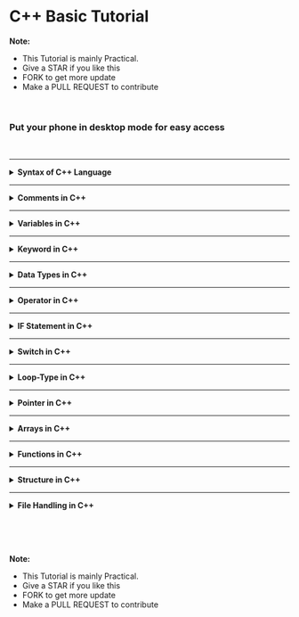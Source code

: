 # C++ Basic Tutorial

**Note:** 
 - This Tutorial is mainly Practical.
 - Give a STAR if you like this 
 - FORK to get more update
 - Make a PULL REQUEST to contribute





<br>

### Put your phone in desktop mode for easy access

<br>



<hr>

<details>
<summary><b> Syntax of C++ Language </b></summary>
<br>
<div align="left">
   <img src="../imgs/C%2B%2B/img1.jpg" height="60%" width="60%">
</div>
<br>

- **iostream**
	1. It stands for input output stream
	2. It is a collection of predefined functions/methods
	3. It is also called library of C++
	
- **include**
	1. To include the header file into the program
	
- **#**
	1. It is called preprocessor
	2. It includes the library of C++ into the program before the execution of program
	
- **conio**
	1. It stands for console input output
	2. It is used to show the output on console window
	
- **void**
	1. It is a keyword 
	2. It indicate that no one value is being returned by the function
	3. If we use another keyword like `int, float, char` etc in place of void then we will use return keyword
	
- **main**
	1. It is the function which is called the entry point of any program
	2. The execution of any program starts from the main function
	3. If in a program there is only one function then it should be main function

- **clrscr**  
	1. It stands for clear screen
	2. It is a predefined function which is used to clear the output screen
	3. It acts like a duster on output screen
	3. It is define in the `conio.h` header file

- **cout**
	1. It is a keyword which is used to print data or information on the output screen
	2. It is always use with insertion operator
	3. `cout` (pronounced "see-out")

- **getch**
	1. It is a predefine function which is used to hold the output screen
	2. It acts like a duster on the output screen
	3. It is define in the `conio.h` header file


- **Remember:**  
	- The compiler ignores white spaces. However, multiple lines makes the code more readable.
	- Every C++ statement ends with a semicolon (;)
  

</details>




<hr>

<details><summary><b>Comments in C++</b></summary>

  - **Definition**
      * Comments can be used to explain C++ code, and to make it more readable. 
      * It can also be used to prevent execution when testing alternative code.
      * Comments can be singled-lined or multi-lined.
 


  1. Single-line comments start with two forward slashes (//).
 
 		```

		 // This is a comment
		cout << "Hello World!";

		 ```
 
  2. Multi-line comments start with /* and ends with */.
 
 		```

 		/* The code below will print the words Hello World!
		to the screen, and it is amazing */
		cout << "Hello World!";

 		```

</details>




<hr>

<details><summary><b>Variables in C++</b></summary>

  - <details><summary><b>Variables</b></summary>

      - **Definition**
     	1. It is a name of storage space which is used to store data
     	2. It's value is changeable
     	3. It always contains last value stored to it
     	4. It's always declare with data type

	  - In C++, there are different types of variables (defined with different keywords), for example:

        * `int` - stores integers (whole numbers), without decimals, such as 123 or -123
        * `double` - stores floating point numbers, with decimals, such as 19.99 or -19.99
        * `char` - stores single characters, such as 'a' or 'B'. Char values are surrounded by single quotes
        * `string` - stores text, such as "Hello World". String values are surrounded by double quotes
        * `bool` - stores values with two states: true or false

      - **Varable Declaration**

		```
			int rollno;
			float marks;
			char grade;
	
		```

		Here:
        - rollno is a variable of type int
        - marks is a variable of type float
        -  grade is a variable of type char

      - **Variable Initialization**

		```
			int rollno=201
			float marks=85.6
			char grade='A'

		```

		Here:
        - 201 is the value of rollno
        - 85.6 is the value of marks
        - A is the value of grade (Character value is always written in single quotes)

      - **Rules to declare a variable**
     	1. The first letter of a variable should be alphabet or underscore(_)
     	2. The first letter of a variable should not be digit
     	3. After first character it may be combination of alphabets and digits
     	4. Blank space are not allowed in variable name 
     	5. Variable name should not be a keyword 


	 - **To create a variable, specify the type and assign it a value:**

 		`type variableName = value;`
 
 		**Note:** Where `type` is one of C++ types (such as `int`), and `variableName` is the name of the variable (such as x or myName). The equal sign is used to assign values to the variable.
 
 			**Example 1**

			Create a variable called x of type int and assign it the value 15:
			```
			#include <iostream>
			using namespace std;

			int main() {
  				int myNum = 15;
  				cout << myNum;
  				return 0;
			}

			```

	</details>

  - <details><summary><b>Constant in C++</b></summary>

      - **Definition**
        1. An element of program whose value can not be changed at the time of execution of program is called constant
        2. It is also called 'literals'
        3. It may be int, float and char data type

      - **Rules for constructing integer constant**
        1. It must have at least one digit
        2. It must not have a decimal point
        3. It may be positive (+ve) or negative (-ve)
        4. The range of integer constant is between -32768 to +32767
        5. No comma or blank space are allowed in integer constant

      - **Rules for constructing floating constant**
        1. It must have at least one digit
        2. It must not have a decimal point
        3. It may be positive or negative
        4. No comma or blank space are allowed in floating constant


      - **Rules for constructing character constant**
        1. It is a single alphabet, digit, or special symbol
        2. The length of character constant is 1 character
        3. Character constant is enclosed within single quotes (Example: char c='A';)


      - **Use of constant in program**
		There are two way of using constants in the C/C++ program 

        - Using const
        - Using #define


    </details>


  - <details><summary><b>Storage Classes in C++</b></summary>

      - **Definition**
		A storage classes in C++ defines the **scope, lifetime, default initial value** and **storage space** of a variable.

		There are four storage classes in C++:
        1. automatic
        2. static
        3. register
        4. external

        - **automatic:storage class**
          1. Automatic variables are declared inside a function in which they havae to used
          2. When the function is called automatic variables are created and destroy when function is exited
          3. Automatic variables can nt be used outside that function in which its declared. It means w can say that it is private member
          4. Automatic variables are also known as local variable
          5. `auto` keyword is used to declare automatic type variable
   
			<br>
       		<div align="left">
   			<img src="../imgs/C%2B%2B/img6.jpg" height="60%" width="60%">
			</div>
			<br>


        - **Example**
        
			```
			#include<iostream>
			using namespace std;
			int main()
			{
				auto int x=5;
				{
					auto int x=3;
					{
						auto x=1;
						cout<<x<<end1;
					}
					cout<<x<<end1;
				}
				cout<<x<<end1;
			}


			/*
			### Output ###
			1
			3
			5
			*/
			```

			Here the value of innermost x is 1, out of this block value is 3 and out of this block is 5.


		- **static:storage class**
          1. Static variables can be used anywhere in the program inside or outside of a function or block
          2. The value of a static variable exits untill the end of program
          3. The static variable which is declared inside a function is called "internal static variable" and it can not be used outside that function
          4. The static variable which is declared outside a function is called external variable" and it can be used in all the function of that program
   
			<br>
       		<div align="left">
   			<img src="../imgs/C%2B%2B/img7.jpg" height="60%" width="60%">
			</div>
			<br>


        - **Example**
        
			```
			#include<iostream>
			using namespace std;
			void demo()
			{
				static it x=0;
				cout<<x<<end1;
				x++;
			}
			int main()
			{
				Demo(); 	// calling
				Demo();
				Demo();
				Demo();
			}
			


			/*
			### Output ###
			0
			1
			2
			3
			*/
			```

			Here the Demo function is called four times and each time value is incremented by one.


		- **Register:storage class**
          1. register variables is stored in one of the register of system, instead of memory
          2. Value stored in register can be accessed faster than one that is stored in memory
   
			<br>
       		<div align="left">
   			<img src="../imgs/C%2B%2B/img8.jpg" height="60%" width="60%">
			</div>
			<br>


        - **Example**
        
			```
			#include<iostream>
			using namespace std;
			int main()
			{
				register int x,y=20,z=30;
				x=y+z;
				cout<<"Add="<<x
			}
			


			/*
			### Output ###
			Add=50
			*/
			```

			

		- **external:storage class**
          1. Variable that can be used anywhere in the program is called external variable
          2. External storage class does not create a variable, but its inform the compiler of its existence
          3. `extern` keyword is used to declare external variable 


			<br>
       		<div align="left">
   			<img src="../imgs/C%2B%2B/img9.jpg" height="60%" width="60%">
			</div>
			<br>


        - **Example**
        
			```
			#include<iostream>
			using namespace std;
			int x=10; 	// extarnal variable
			int main()
			{
				extern int x=5;
				cout<<x;
			}
			


			/*
			### Output ###
			5
			*/
			```


    </details>

</details>



<hr>

<details><summary><b>Keyword in C++</b></summary>

- **Definition**
	1. The word that has a predefined meaning is called keywords
	2. It's functionality is also predefined
	3. It can not be used as an identifier

- **Keywords in C++ are given below:**

	```
	1. default
	2. float
	3. register
	4. struct
	5. volatile
	6. break
	7. do
	8. for
	9. return
	10. switch
	11. while
	12. case
	13. double
	14. goto
	15. short
	16. typedef
	17. char
	18. else
	19. if
	20. signed
	21. union
	22. const
	23. enum
	24. int
	25. sizeof
	26. unsigned
	27. countinue
	28. extern
	29. long
	30. static
	31. void
	32. auto

	```


</details>




<hr>

<details><summary><b>Data Types in C++</b></summary>

- **Definition**
	1. It is a type of data which is used in the program
	2. There are many predefined data types in C/C++ library like `int,char, float` etc
	
	<br><Br>

	<div align="left">
    <img src="../imgs/C%2B%2B/img2.jpg" height="60%" width="60%">
	</div>
	<br>

- **Integer Type**

	<br>
	<div align="left">
    <img src="../imgs/C%2B%2B/img3.jpg" height="60%" width="60%">
	</div>
	<br>


- **Float Type**

	<br>
	<div align="left">
    <img src="../imgs/C%2B%2B/img4.jpg" height="60%" width="60%">
	</div>
	<br>


- **Character Type**

	<br>
	<div align="left">
    <img src="../imgs/C%2B%2B/img5.jpg" height="60%" width="60%">
	</div>
	<br>


</details>



<hr>

<details><summary><b>Operator in C++</b></summary>

<br>
	<div align="left">
   	<img src="../imgs/C%2B%2B/img10.jpg" height="60%" width="60%">
	</div>
	<br>

- **Operator**
	It is a special symbol which is used to perform logical or mathematical operation on data or variable.

- **operand**
	It is a data or variable on which the operation is to be performed.

- **Types of Operator**
	- Arithmetic Operators
	- Relational Operators
	- Logical Operators
	- Assignment Operators
	- Bitwise Operators
	- Increment/Decrement Operators
	- Conditional Operators
	- Special Operators

<br>


- **Arithmetic Operators**

	<br>
	<div align="left">
    <img src="../imgs/C%2B%2B/img11.jpg" height="60%" width="60%">
	</div>
	<br>

	```
	#include<iostream>
	using namespace std;
	int main()
	{
		int a=5,b=3;
		cout<<(a+b)<<"\n";
		cout<<(a-b)<<"\n";
		cout<<(a*b)<<"\n";
		cout<<(a/b)<<"\n";
		cout<<(a%b)<<"\n"; 	// %(modulus) holds remainder
	}

	/*
	### Output ###
	8
	2
	15
	1
	2
	*/
	```


	<br>

- **Relational Operators**

	<br>
	<div align="left">
    <img src="../imgs/C%2B%2B/img12.jpg" height="60%" width="60%">
	</div>
	<br>


<br>


- **Logical Operators**

	<br>
	<div align="left">
    <img src="../imgs/C%2B%2B/img13.jpg" height="60%" width="60%">
	</div>
	<br>
	
	```
	#include<iostream>
	using namespace std;
	int main()
	{
		int a=10,b=50,c=30;
		if(a>b&&a>c)
		cout<<"a is greater";
		if(b>a&&b>c)
		cout<<"b is greater";
		if(c>a&&c>b)
		cout<<"c is greater";
	}

	/*
	### Output ###
	b is greater
	*/
	```

<br>


- **Assignment Operators**

	<br>
	<div align="left">
    <img src="../imgs/C%2B%2B/img14.jpg" height="60%" width="60%">
	</div>
	<br>


	```
	#include<iostream>
	using namespace std;
	int main()
	{
		int x1=5,y1=3;
		x1+=y1; 	// x1=x1+y1
		cout<<"x1="<<x1<<"\n";

		int x2=5,y2=3;
		x2-=y2; 	// x2=x2-y2
		cout<<"x2="<<x2<<"\n";

		int x3=5,y3=3;
		x3*=y3; 	// x3=x3*y3
		cout<<"x3="<<x3<<"\n";

		int x4=5,y4=3;
		x4/=y4; 	// x4=x4/y4
		cout<<"x4="<<x4<<"\n";

		int x5=5,y5=3;
		x5%=y5; 	// x5=x5%y5
		cout<<"x5="<<x5<<"\n";
	}

	/*
	### Output ###
	x1=8
	x2=2
	x3=15
	x4=1
	x5=2
	*/
	```

<br>


- **Bitwise Operators**

	<br>
	<div align="left">
    <img src="../imgs/C%2B%2B/img15.jpg" height="60%" width="60%">
	</div>
	<br>


	```
	#include<iostream>
	using namespace std;
	int main()
	{
		int a=5,b=3,c; 	// variable declaration
		c=a&b; 	 	// AND operation
		cout<<"a&b="<<c<<"\n";
		c=a|b; 	 	// OR operation
		cout<<"a|b="<<c<<"\n";
		c=a>>2; 	 	// shift right operation
		cout<<"a>>2="<<c<<"\n";
		c=a<<2; 	 	// shift left operation
		cout<<"a<<2="<<c<<"\n";
		
	}

	/*
	### Output ###
	a&b=1
	a|b=7
	a>>2=1
	a<<2=20
	*/
	```


<br>


- **Increment/Decrement Operators**

	<br>
	<div align="left">
    <img src="../imgs/C%2B%2B/img16.jpg" height="60%" width="60%">
	</div>
	<br>


	```
	#include<iostream>
	using namespace std;
	int main()
	{
		int a=5,b=10;
		cout<<++a<<end1;
		cout<<--b;
	}

	/*
	### Output ###
	6
	9
	*/
	```


<br>


- **Conditional Operators**

	<br>
	<div align="left">
    <img src="../imgs/C%2B%2B/img17.jpg" height="60%" width="60%">
	</div>
	<br>


	```
	#include<iostream>
	using namespace std;
	int main()
	{
		int a=10,b=20;
		a>b?
		cout<<"a is greater than b":cout<<"b is greater than a";
	}

	/*
	### Output ###
	b is greater than a
	*/
	```

<br>


- **Special Operators**

	<br>
	<div align="left">
    <img src="../imgs/C%2B%2B/img18.jpg" height="60%" width="60%">
	</div>
	<br>

</details>





<hr>

<details><summary><b>IF Statement in C++</b></summary>

  - <details><summary><b> IF Statement</b></summary>

	  - **Syntax**

		<br>
		<div align="left">
   		<img src="../imgs/C%2B%2B/img19.jpg" height="60%" width="60%">
		</div>
		<br>


		1. If the condition is true its body execute otherwise does not execute
		2. In the case of if in the place of condition always zero and non-zero value is checked. 
		3. In which zero means condition false and non-zero means condition true.


		- **Example**

			```
			#include<iostream>
			#include<conio.h>
			int main()
			{
				// Assign value to the variable 
				int x=50,y=20;
				// checking the condition
				if(x>y)
				{
					cout<<"x is greater than y";
				}
			}


			/*
			### Output ###
			x is greater than y
			*/
			```


		<br>

		<a href="../C%2B%2B%20Basic%20Tutorials/Simple%20Programs/IF%2C%20IF%20ELSE%2C%20NESTED%20IF/If%20Program%20List.md">Click for Practical Program</a>


    </details>

  - <details><summary><b>IF else statement </b></summary>


	   <br>
	   <div align="left">
       <img src="../imgs/C%2B%2B/img20.jpg" height="60%" width="60%">
	   </div>
	   <br>


	  - **Syntax**
		1. If the condition is true, 'if' part is executes and if the conditions is false, 'else' part is execute
		2. In the case of 'if' in the condition always zero and non-zero value is checked 
		3. In which zero means condition false and non-zero means condition true  


		<br>

	  - **Example**


		  ```
		    #include<iostream>
			int main()
			{
				// Assign value to the variable 
				int x=50,y=20;
				// checking the condition
				if(x==y)
				{
					cout<<"x is equal to y";
				}
				else
				{
					cout<<"x is not equal to y";
				}
			}


			/*
			### Output ###
			// In the above program condition is 'false' because te value of x=50 and y=20 and they are not equal, so 'else' part will execute

			x is not equal to y
			*/
		  ```


	<a href="../C%2B%2B%20Basic%20Tutorials/Simple%20Programs/IF%2C%20IF%20ELSE%2C%20NESTED%20IF/If%20Program%20List.md">Click for Practical Program</a>

	</details>

  - <details><summary><b>IF else ladder statement </b></summary>

	   <br>

	   <div align="left">
   	   <img src="../imgs/C%2B%2B/img21.jpg" height="60%" width="60%">
	   </div>
	   <br>

	  - **Syntax**
		1. It is a part of conditional statement that executes only one condition at a time
		2. If all condition are false then 'else' part executes
		3. It executes that condition that becomes first true from the top
		4. In the case of 'if' in the place of condition always zero and non-zero value is checked in which zero means condition 'false' and non-zero means conditon 'true'


		<br>

	  - **Example**


		  ```
		    #include<iostream>
			int main()
			{
				// Assign value to the variable 
				int x=10;
				if(x>5) 	// checking the condition
				{
					cout<<"x is greater than 5";
				}
				else if(x<8) 	// checking the condition
				{
					cout<<"x is less than 8";
				}
				else if(x==10) 	// checking the condition
				{
					cout<<"x is equal to 10";
				}
				else
				{
					cout<<"No one condition is true";
				}
			}


			/*
			### Output ###
			x is greater than 5
			*/
		  ```

		  **Note:** As we can see from the above program, there are three conditions in which first and third condition are true but the it executes only one condition that becomes first true from the above so the output is "x is greater than 5" 


	<a href="../C%2B%2B%20Basic%20Tutorials/Simple%20Programs/IF%2C%20IF%20ELSE%2C%20NESTED%20IF/If%20Program%20List.md">Click for Practical Program</a>
	

	</details>

  - <details><summary><b>Nested IF</b></summary>

	   <br>
	   <div align="left">
       <img src="../imgs/C%2B%2B/img22.jpg" height="60%" width="60%">
	   </div>
	   <br>

	  - **Syntax**

		1. Nested means "one inside another", so one 'if' inside another 'if' is called 'nested if'
		2. In case of 'if' in the place of condition always zero and non-zero value is checked in which zero means condition 'false' and non-zero means condition 'true'
		  

	  - **Example**


		  ```
		    #include<iostream>
			int main()
			{
				// Assign value to the variable 
				int x=10;
				if(x>5) 	// checking the condition
				{
					if(x<15) 	// checking the condition
					{
						cout<<"x is greater than 5 and less than 15";
					}
				}
				
			}


			/*
			### Output ###
			x is greater than 5 and less than 15
			*/
		  ```

		  **Note:** In the above program the outer 'if' condition is 'true', so it's body will execute and the condition of inner 'if' is also 'true', so the output is "x is greater than 5 and less than 15"



		<a href="../C%2B%2B%20Basic%20Tutorials/Simple%20Programs/IF%2C%20IF%20ELSE%2C%20NESTED%20IF/If%20Program%20List.md">Click for Practical Program</a>
	</details>

	

</details>




<hr>

<details><summary><b>Switch in C++</b></summary>

 - **Definition**

	  Switch statement allows us to execute one statement from many statement and that statements are called case.

	  Actually in switch statement, inside the body of switch a number of cases are used and a parameter are passed and from which cas this parameter is matched, executed.  

	<br>
	<div align="left">
    <img src="../imgs/C%2B%2B/img23.jpg" height="60%" width="60%">
	</div>
	<br>

   - **Syntax**

		1. IN the switch statement a value/number is passed in the place of parameter and that case will execute which is equal to the value/number.
		2. If no case matched with parameter then default case will execute. 
		  

   - **Example**


		```
		    #include<iostream>
			int main()
			{
				// Assigning parameter;s value 
				int p=2;
				switch(p)
				{
					case 1:
					cout<<"it is case 1";
					break;
					case 2:
					cout<<"it is case 2";
					break;
					case 3:
					cout<<"it is case 3";
					break;
					default:
					cout<<""no case matched";
				}
				return 0;
				
			}


			/*
			### Output ###
			it is case 2 	// because p=2 so case 2 will execute
			*/
		```



		<a href="../C%2B%2B%20Basic%20Tutorials/Simple%20Programs/SWITCH/Switch%20Program%20List.md">Click for Practical Program</a>





</details>





<hr>

<details><summary><b>Loop-Type in C++</b></summary>


  - <details><summary><b> For Loop</b></summary>

	  - **Definition**

		To run the body continuously until a required condition is fulfilled is called looping.

		When the condition will become 'false' the execution of loop will be stopped.

	  - **Syntax**

		<br>
		<div align="left">
   		<img src="../imgs/C%2B%2B/img24.jpg" height="60%" width="60%">
		</div>
		<br>


		1. In 'for loop' there are three part: initialization, condition and increment/decrement
		2. Initialization part executes only once
		3. All the three part of 'for loop' are optional 


		- **Example**

			```
			#include<iostream>
			int main()
			{
				for(int i=1;i<=10;i++)
				{
					cout<<i<<"\n";
				}
			}


			/*
			### Output ###
			1
			2
			3
			4
			5
			6
			7
			8
			9
			10

			*/
			```

			In the above program, 'i' is a variable which is initialized with 1, condition goes to 10 and it is incremented by 1.

			So the output will be 1 to 10.


		<br>

		<a href="../C%2B%2B%20Basic%20Tutorials/Simple%20Programs/LOOP/FOR%20LOOP/For%20Loop%20Program%20List.md">Click for Practical Program</a>


    </details>

  - <details><summary><b>While Loop </b></summary>

	  - **Definition**
		- To run the body continuously until a required condition is fulfilled is called "looping".
		- It is used to perform looping operation, when the condition will become false the execution of loop will be stopped 


	   <br>
	   <div align="left">
       <img src="../imgs/C++/img25.jpg" height="60%" width="60%">
	   </div>
	   <br>


	  - **Syntax**
		1. Its body will execute until the given condition is true


		<br>

	  - **Example**


		  ```
		    #include<iostream>
			int main()
			{
				
				int i=1;
				while(i<=10)
				{
					cout<<i<<"\n";
					i++;
				}
			}


			/*
			### Output ###
			1
			2
			3
			4
			5
			6
			7
			8
			9
			10

			*/
		  ```

		  In the above program, 'i' is a variable which is initialized with '1', condition goes to 10 and it is incremented by 1 so the output will be 1 to 10. 


	<a href="../C%2B%2B%20Basic%20Tutorials/Simple%20Programs/LOOP/WHILE%20LOOP/While%20Loop%20Program%20List.md">Click for Practical Program</a>

	</details>

  - <details><summary><b>Do While Loop </b></summary>
	  - **Definition**
		- To run the body countinously untill a required condition is fullfill is called "looping".
		- It is used to perform looping operation, when the condition will become false the execution of loop will be stopped 

	   <br>

	   <div align="left">
   	   <img src="../imgs/C++/img26.jpg" height="60%" width="60%">
	   </div>
	   <br>

	  - **Syntax**
		1. Its body will execute until the given condition is true.


		<br>

	  - **Example**


		  ```
		    #include<iostream.h>
			int main()
			{
				int i=1;
				do
				{
					cout<<i<<"\n";
					i++;
				}
				while(i<=10);
			}


			/*
			### Output ###
			1
			2
			3
			4
			5
			6
			7
			8
			9
			10

			*/
		  ```

		  **Note:** In the above program, 'i' is a variable which is initialixed with '1', conditin goes to 10 and it is incremented by 1 so the output will be 1 to 10.


	<a href="../C%2B%2B%20Basic%20Tutorials/Simple%20Programs/LOOP/DO%20WHILE%20LOOP/Do%20While%20Loop%20Program%20List.md">Click for Practical Program</a>
	

	</details>

  - <details><summary><b>Nested Loop</b></summary>

	  - **Definition**
	  	A loop inside another loop is called "nested loop", so one 'for loop' inside another 'for loop' is called "nested loop"

	  - **Syntax**

	   <br>
	   <div align="left">
       <img src="../imgs/C++/img27.jpg" height="60%" width="60%">
	   </div>
	   <br>
		  

	  - **Example**


		  ```
		    #include<iostream.h>
			int main()
			{
				int n;
				cout<<"Enter number upto you want to print prime number\n";
				cin>>n;
				for(int i=2;i<=n;i++)
				{
					int no=i,m=0;
					for(int j=2;j<=no-1;j++)
					{
						if(no%j==0)
						m=1;
					}
					if(m==0)
					cout<<no<<" ";
				}
				
			}


			/*
			### Output ###
			Enter number upto you want to print prime number
			20
			2 3 5 7 11 13 17 19 
			*/
		  ```


		<a href="../C%2B%2B%20Basic%20Tutorials/Simple%20Programs/LOOP/FOR%20LOOP/For%20Loop%20Program%20List.md">Click for Practical Program</a>
	</details>



</details>





<hr>

<details><summary><b>Pointer in C++</b></summary>

  - **Definition**
	1. It is a special type of variable which is used to store the address of another variable
	2. It can store the address of same data types (i.e an integer pointer can store the address of integer variable, character pointer can store the address of character variable and so on)
	3. If we add asterisk(*) symbol with any variable at the time of declaring variable, then this variable is called "pointer variable"
	4. We use ampersand symbol to get the address of variable
	5. * symbol is used to get the value at address which is hold by pointer


	<br>
	<div align="left">
    <img src="../imgs/C++/img28.jpg" height="60%" width="60%">
	</div>
	<br>

  - **Syntax**

	1. Here 'a' is a normal variable
	2. 'p' is a pointer variable because it is associated with * symbol


<br>

  - **Example**

	```

	#include<iostream.h>
	int main()
	{
		int a=10; 	// initializing normal variable
		int *p; 	// declaring pointer variable
		p=&a; 	// address of variable a is assigned to p
		cout<<"value of a="<<a;
		cout<<"address of a="<<&a;
		cout<<"value of p="<<p;
		cout<<"address of p="<<&p;
		cout<<"value of *p="<<*P; 
	}


	/*
	### Output ###
	value of a=10
	address of a=8284
	value of p=8284
	address of p=8288
	value of *p=10

	*/


	```

  - **Output Explanation**
	Assume that the address of variable a is 8284 and address of variable p is 8288, it may be different in your system

	   <br>
	   <div align="left">
       <img src="../imgs/C++/img29.jpg" height="60%" width="60%">
	   </div>
	   <br>


  <a href="../C%2B%2B%20Basic%20Tutorials/Simple%20Programs/POINTER/Pointer%20Program%20List.md">Click for Practical Program</a>


</details>





<hr>

<details><summary><b>Arrays in C++</b></summary>

  - <details><summary><b>Single Dimension Array </b></summary>

	  - **Definition**

		1. It is a collection of data of same data type
		2. It is used to store group of data simultaneously
		3. It can store data of the same data type (i.e an integer array can store only integer value, character array can store only character value and so on)
		4. We can not fetch data from array directly , therefore, we use index point
		5. The indexing of array always start with '0'
		6. Index value is always an integer number
		7. Array may be of any data type like `int,char,float` etc

		<br>

	  - **Syntax**

	    <br>
	    <div align="left">
        <img src="../imgs/C++/img30.jpg" height="60%" width="60%">
	    </div>
	    <br>

		1. Here 'a' is the name of array
		2. 'int' is the data type of array
		3. Size of array is 5 means, we can store maximum of 5 values in this array


	  - **Initialization of array (method 1)**

		<br>
	    <div align="left">
        <img src="../imgs/C++/img31.jpg" height="60%" width="60%">
	    </div>
	    <br>


	  - **Initialization of array (method 2)**

		<br>
	    <div align="left">
        <img src="../imgs/C++/img32.jpg" height="60%" width="60%">
	    </div>
	    <br>

	  - **Printing of array element (method 1)**

		```

		#include<iostream>
		using namespace std;
		int main()
		{
			int a[5]={20,10,80,70,60};
			cout<<"value at a[0]="<<a[0]<<"\n";
			cout<<"value at a[1]="<<a[1]<<"\n";
			cout<<"value at a[2]="<<a[2]<<"\n";
			cout<<"value at a[3]="<<a[3]<<"\n";
			cout<<"value at a[4]="<<a[4]<<"\n";
		}


		/*
		### Output ###
		value at a[0]=20
		value at a[1]=10
		value at a[2]=80
		value at a[3]=70
		value at a[4]=60

		*/

		```


	  - **Printing of array element using loop (method 2)**

		```

		#include<iostream>
		using namespace std;
		int main()
		{
			int a[5]={20,10,80,70,60};
			for(int i=0;i<=4;i++)
			cout<<"value at a["<<i<<"]="<<a[i]<<"\n";
		}


		/*
		### Output ###
		value at a[0]=20
		value at a[1]=10
		value at a[2]=80
		value at a[3]=70
		value at a[4]=60

		*/

		```


	  - **User input in array**

		```

		#include<iostream>
		using namespace std;
		int main()
		{
			int a[5];
			cout<<"Enter element 1=";
			cin>>a[0];
			cout<<"Enter element 2=";
			cin>>a[1];
			cout<<"Enter element 3=";
			cin>>a[2];
			for(int i=0;i<=2;i++)
			cout<<"Value at a["<<i<<"]="<<a[i]<<"\n";
			
		}


		/*
		### Output ###
		Enter element 1=45
		Enter element 2=20
		Enter element 3=60
		value at a[0]=45
		value at a[1]=20
		value at a[2]=60

		*/

		```


	  - **User input in array using loop**

		```

		#include<iostream>
		using namespace std;
		int main()
		{
			int a[5],i;
			for(int i=0;i<=2;i++)
			{
				cout<<"Enter element "<<i+1<<"=";
				cin>>a[i];
			}
			for(int i=0;i<=2;i++)
			cout<<"Value at a["<<i<<"]="<<a[i]<<"\n";
			
		}


		/*
		### Output ###
		Enter element 1=45
		Enter element 2=20
		Enter element 3=60
		value at a[0]=45
		value at a[1]=20
		value at a[2]=60

		*/

		```




		<br>


		<a href="../C%2B%2B%20Basic%20Tutorials/Simple%20Programs/ARRAY/Single%20Dimension%20Array/Array%20Program%20List.md">Click for Practical Program</a>






    </details>

  - <details><summary><b>Double Dimension Array </b></summary>

	  - **Definition**

		1. It is a collection of data of same data type
		2. It is used to store group of data simultaneously
		3. It can store data of the same data type (i.e an integer array can store only integer value, character array can store only character value and so on)
		4. We can not fetch data from array directly , therefore, we use index point
		5. The indexing of array always start with '0'
		6. Index value is always an integer number
		7. Array may be of any data type like `int,char,float` etc


		<br>

	  - **Syntax**

	    <br>
	    <div align="left">
        <img src="../imgs/C++/img33.jpg" height="60%" width="60%">
	    </div>
	    <br>

		1. Here 'a' is the name of array
		2. 'int' is the data type of array
		3. Size of array is 3x3 means, we can store maximum of 9 values in this array


	  - **Initialization of array (method 1)**

		<br>
	    <div align="left">
        <img src="../imgs/C++/img34.jpg" height="60%" width="60%">
	    </div>
	    <br>


	  - **Initialization of array (method 2)**

		<br>
	    <div align="left">
        <img src="../imgs/C++/img35.jpg" height="60%" width="60%">
	    </div>
	    <br>

	  - **Printing of array element (method 1)**

		```

		#include<iostream>
		using namespace std;
		int main()
		{
			int a[3][3]={{10,20,30},{70,80,90},{40,50,60}};
			cout<<"value at a[0][0]="<<a[0][0]<<"\n";
			cout<<"value at a[0][1]="<<a[0][1]<<"\n";
			cout<<"value at a[0][2]="<<a[0][2]<<"\n";
			cout<<"value at a[1][0]="<<a[1][0]<<"\n";
			cout<<"value at a[1][1]="<<a[1][1]<<"\n";
			cout<<"value at a[1][2]="<<a[1][2]<<"\n";
			cout<<"value at a[2][0]="<<a[2][0]<<"\n";
			cout<<"value at a[2][1]="<<a[2][1]<<"\n";
			cout<<"value at a[2][2]="<<a[2][2]<<"\n";
			
		}


		/*
		### Output ###
		value at a[0][0]=10
		value at a[0][1]=20
		value at a[0][2]=30
		value at a[1][0]=70
		value at a[1][1]=80
		value at a[1][2]=90
		value at a[2][0]=40
		value at a[2][1]=50
		value at a[2][2]=60

		*/

		```


	  - **Printing of array element using loop (method 2)**

		```

		#include<iostream>
		using namespace std;
		int main()
		{
			int a[3][3]={{10,20,30},{70,80,90},{40,50,60}};
			for(int i=0;i<=2;i++)
			{
				for(int j=0;j<=2;j++)
				{
					cout<<[i][j]<<" ";
				}
				cout<<"\n";
			}
		}


		/*
		### Output ###
		10 20 30
		70 80 90
		40 50 60

		*/

		```


	  - **User input in array using loop**

		```

		#include<iostream>
		using namespace std;
		int main()
		{
			int a[3][3];
			int i,j;
			cout<<"Enter 9 element one by one\n";
			for(int i=0;i<=2;i++)
			  for(int j=0;j<=2;j++)
			   cin>>a[i][j];
			cout<<"Element is given below\n";
			for(int i=0;i<=2;i++)
			{
				for(int j=0;j<=2;j++)
				{
					cout<<a[i][j]<<" ";
				}
				cout<<'\n";
			}
		}


		/*
		### Output ###
		Enter 9 element one by one
		5
		6
		5
		8
		7
		9
		3
		1
		5
		Element is given below
		5 6 5
		8 7 9
		3 1 5

		*/

		```




		<br>


		<a href="../C%2B%2B%20Basic%20Tutorials/Simple%20Programs/ARRAY/Double%20Dimension%20Array/Array%20Program%20List.md">Click for Practical Program</a>


    </details>





</details>



<hr>

<details><summary><b>Functions in C++</b></summary>

  - <details><summary><b>Function </b></summary>

    - **Definition**
  
	   1. It is a collection of statement that performs a specific task
	   2. It execute when it is called by its name
	   3. A large program is divided into a number of small building block for simplicity and this building block is called function
	   4. We can call a function again and again
	   5. The most important features of function is code reusability
	   6. The C library provides many pre-defined functions 
		<br>

    - **Syntax**

		<br>
	    <div align="left">
        <img src="../imgs/C++/img36.jpg" height="60%" width="60%">
	    </div>
	    <br>


    - **Key point about the function**
  
		- **Function Declaration:** At this stage the function is declared. 
  
		 For example: `void add()`

			
		- **Function Definition:** This is the place where actual code is written to perform the task.

		 For example


		```

			void add()
			{
				int x,y=20,z=30;
				x=y+z;
				cout<<"Add="<<x;
			};

		```

		

		- **Function Calling:** At this stage the function is called.

			For example: `add();`
			


    - **Complete Example**


		```

			#include <iostream>
			using namespace std;
			void add(); 	// function declarartion
			void add() 	// function definition
			{
				int x,y=20,z=30;
				x=y+z;
				cout<<"Add="<<x;
			}
			int main()
			{
				add(); 	// function calling
			}
		
	
		```

	- **Types of Function**

		There are two types of function
  
    	- **Predefined Function**
  
		The function which is predefined in the library is called predefined function. 
		Example:- `printf(), scanf(), clrscr(), getch()` etc


        - **User defined Function**
  
		The function is made by the user is called user defined function.
		Example:- `add(), sub(), multi(). div()` [**Note:**  These are userdefined name, it may different]


	- **Category of User defined Function**
  
		There are four category of user defined function:

  		- Function with no return type and no parameter
        - Function with no return type and with parameter
        - Function with return type and no parameter
        - Function with return type and parameter
  


	- **Function with no return type and no parameter**

		The function in which there is no value returning by that function is called **Function with no return type and no parameter**

		```

		#include<iostream>
		using namespace std;
		void add() 	// function definition
		{
			int x,y=20, z=30;
			x=y+z;
			cout<<"Add="<<x;
		}
		int main()
		{
			add(); 	// function calling
		}


		/*
		### Output ###
		Add=50
		*/

		```

		In the above example there is no parameter and no return type


	- **Function with no return type and with parameter**

		The function in which there is some parameter and there is no value returning by that function is called **Function with no return type and with parameter**


		```

		#include<iostream>
		using namespace std;
		void add(int y,int z) 	// function definition
		{
			int x;
			x=y+z;
			cout<<"Add="<<x;
		}
		int main()
		{
			add(10,20); 	// function calling
		}


		/*
		### Output ###
		Add=30
		*/

		```


		In the above example, there are two parameter of "integer" type namely 'y' and 'z' .

		There at the time of calling two integer value will be passed in which first will assign to y and second will assign to z.


	- **Function with return type and with no parameter**


		The function in which there is no parameter and there is some value returning by that function is called **Function with return type and with no parameter**


		```

		#include<iostream>
		using namespace std;
		void add() 	// function definition
		{
			int x,y=20,z=30;
			x=y+z;
			return x;
		}
		int main()
		{
			int rs=add(); 	// function calling
			cout<<"Add="<<rs; 
		}


		/*
		### Output ###
		Add=50
		*/

		```


		In the above example, there is no parameter but the function will return integer value because there is **int** keyword in the place of return type and return value will assign to variable **rs**.



	- **Function with return type and with parameter**	

		The function in which there is some parameter and there is some value returning by that function is called **Function with return type and with parameter**


		```

		#include<iostream>
		using namespace std;
		void add(int y,int z) 	// function definition
		{
			int x;
			x=y+z;
			return x;
		}
		int main()
		{
			int rs=add(50,30) 	// function calling
			cout<<"Add="<<rs;
		}


		/*
		### Output ###
		Add=80
		*/

		```


		In the above example, there is no parameter but the function will return integer value because there is **int** keyword in the place of return type and returned value will assign to variables **rs**



	- **Calling of Function**

		There are two ways of calling function:

		- Call By Value
		- Call By Reference


	- **Call By Value**

		In this type of calling a function direct value is passed at the time of calling.


		```

		#include<iostream>
		using namespace std;
		void add(int y,int z) 	// function definition
		{
			int x;
			x=y+z;
			cout<<"Add="<<x;
		}
		int main()
		{
			add(10,20); 	// function calling
		}


		/*
		### Output ###
		Add=30
		*/

		```

		In the above example we can see that direct value is passed at the time of calling.


	- **Call By Reference**


		1. In this type of calling a function, the reference of the value is passed at the time of calling
		2. Reference is also called address
		3. When the address of data is passed at the time of calling so it is necessary to use **pointer** in the place of parameter.
		4. For better understanding, see the example below:-


	 
	
		```

		#include<iostream>
		using namespace std;
		void sum(int *p,int *q) 	// function definition
		{
			int result=*p + *q;
			cout<<"Sum="<<result;
		}
		int main()
		{
			int x=10, y=20;
			// reference of variable is get using ampersand(&) operator
			sum(&x,&y); 	// function calling with refrence/address
		}


		/*
		### Output ###
		Add=30
		*/

		```


		In the above example, we can see that **x** and **y** are normal variable and reference of that variables are passed at the time of calling.


	- **Function with default value**

		- In this type of function, the functions contains a number of parameter with some initial value 
			**[for example: `void sum(int x=10,int y=20)`]**
		- At the time of calling if there is no value is passed
			**[for example: `sum();`]** 
			then the default value will be x=10 and y=20, but if value passed 
			**[for example: `sum(5,6);`]** 
			then the value will be x=5 and y=6

		- For better understanding see the example below:


		```

		#include<iostream>
		using namespace std;
		void sum(int x=10,int y=20) 	// function definition
		{
			int result=x + y;
			cout<<"Add="<<result<<"\n";
		}
		int main()
		{
			int x=10, y=20;
			cout<<"Without value\n";
			sum(); 	// function calling without value
			cout<<"With value\n";
			sum(5,6); 	// function calling with value
			
		}


		/*
		### Output ###
		Without value
		Add=30
		With value
		Add=11
		*/

		```



	- **Passing Array to Function**

		In this type of function, there is an array in the place of parameter
		**[for example: `void sum(int ar[5])`]** and its value is passed at the time of calling.


		```

		#include<iostream>
		using namespace std;
		void sum(int ar[5]) 	// function definition
		{
			int s=0;
			for(int i=0;i<5;i++)
			s=s+ar[i];
			cout<<"Total suum of element="<<s;
		}
		int main()
		{
			int x[5]={10,20,50,40,60};
			sum(x); 	// function calling with array
			
		}


		/*
		### Output ###
		Total sum of element=180
		*/

		```

		In the above example, we can see that there is an array **ar[5]** in place of parameter and there as another array **x[5]={10,20,50,40,60}** and it is passed at the time of calling therefore the value of array x will be copied into array ar.


	- **Recursion**


		The process of calling a function by itself is called **Recursion** and the function that calls itself is called **Recursive Function**.


		*Factorial of any Number using recursion <br> Factorial of 5=5*4*3*2*1*


		```

		#include<iostream>
		using namespace std;
		void factorial(int no,int f) 	// function definition
		{
			if(no>=1)
			{
				f=f*no;
				no--;
				factorial(no,f);
			}
			else
			cout<<"Factorial ="<<f;
		}
		int main()
		{
			int n;
			cout<<"Enter any number to find factorial\n";
			cin>>n;
			factorial(n,1); 	// function calling with array
			
		}


		/*
		### Output ###
		Enter any number to find factorial
		6
		Factorial =720
		*/

		```

	
		<a href="/Simple%20Programs/FUNCTION/Function%20Program%20List.md">Click for Practical Program</a>

  	</details>


  - <details><summary><b>String Function</b></summary>

	- **Definition**
  
	   1. Sring is a collection of character
	   2. C does not support string data type. Therefore char data type is used to make string
	   3. String in C is stored in single dimension character array
	   4. There are many predefined string function in C library
	   5. All the string functions are predefined in `string.h` header file


		<br>
	    <div align="left">
        <img src="../imgs/C%2B%2B/img37.jpg" height="60%" width="60%">
	    </div>
	    <br>


    - **strlen(s)**

		```

		#include<iostream.h>
		#include<conio.h>
		#include<string.h>
		int main()
		{
			char name[200]="Easy";
			cout<<strlen(name);
			return 0;
		}


		/*
		### Output ###
		4 	// because there is 4 character in Easy
		*/

		```


		<br><br>

    - **strcpy(s1,s2)**

		```

		#include<iostream.h>
		#include<conio.h>
		#include<string.h>
		int main()
		{
			char name1[200]="Prosper";
			char name2[200]="Nemo";
			strcpy(name1,name2);
			cout<<name1;
			return 0;
		}


		/*
		### Output ###
		Nemo
		*/

		```

		<br><br>

    - **strcmp(s1,s2)**


		```

		#include<iostream.h>
		#include<conio.h>
		#include<string.h>
		int main()
		{
			char s1[200]="Easy";
			char s2[200]="Easy";
			if(strcmp(s1,s2)==0);
			{
				cout<<"string s1 and string s2 are same.";
			}
			else
			{
				cout<<"string s1 and string s2 are not same.";
			}
			return 0;
		}


		/*
		### Output ###
		string s1 and string s2 are same.
		*/

		```

		<br><br>



	- **strcat(s1,s2)**


		```

		#include<iostream.h>
		#include<conio.h>
		#include<string.h>
		int main()
		{
			char s1[200]="Easy";
			char s2[200]="Programming";
			cout<<,strcat(s1,s2);
			return 0;
			
		}


		/*
		### Output ###
		Easy Programming
		*/

		```

		<br><br>


	- **strrev(s)**


		```

		#include<iostream.h>
		#include<conio.h>
		#include<string.h>
		int main()
		{
			char s1[200]="ABCD";
			cout<<,strrev(s);
			return 0;
			
		}


		/*
		### Output ###
		DCBA
		*/

		```

		<br><br>



	- **strupr(s)**


		```

		#include<iostream.h>
		#include<conio.h>
		#include<string.h>
		int main()
		{
			char s[200]="Easy";
			cout<<,strupr(s);
			return 0;
			
		}


		/*
		### Output ###
		EASY
		*/

		```

		<br><br>


	- **strlwr(s)**


		```

		#include<iostream.h>
		#include<conio.h>
		#include<string.h>
		int main()
		{
			char s[200]="Easy";
			cout<<,strlwr(s);
			return 0;
			
		}


		/*
		### Output ###
		easy
		*/

		```

		<br><br>


	


		<a href="/Simple%20Programs/FUNCTION/String%20Program%20List.md">Click for Practical Program</a>
	
  

    </details>

  - <details><summary><b>Math Function</b></summary>
  
    - **Definition**
  
	   1. It is used to perform the mathematical related operation
	   2. There are many predefined math function in C library
	   3. All the math function are predefined in `math.h` header file


		<br>
	    <div align="left">
        <img src="../imgs/C%2B%2B/../C++/img38.jpg" height="60%" width="60%">
		<br>
		<img src="../imgs/C%2B%2B/../C++/img38b.jpg" height="60%" width="60%">
	    </div>
	    <br>



    - **Example:**

		```

		#include<iostream.h>
		#include<conio.h>
		#include<math.h>
		int main()
		{
			float a=2;
			cout<<"sin(2)="<<sin(a)<<"\n";
			cout<<"sin(2)="<<cos(a)<<"\n";
			cout<<"sin(2)="<<tan(a)<<"\n";
			cout<<"sin(2)="<<exp(a)<<"\n"; 	// exponential
			cout<<"sin(2)="<<log(a)<<"\n";	 // natural log
			cout<<"sin(2)="<<log10(a)<<"\n"; 	// log10
			cout<<"sin(2)="<<sqrt(a)<<"\n"; 	// square root
			cout<<"sin(2)="<<cbrt(a)<<"\n"; 	// cube root
			return 0;
		}


		/*
		### Output ###
		sin(2)=0.909
		cos(2)=-0.416
		tan(2)=-2.185
		exp(2)=7.389
		log(2)=0.693
		log10(2)=0.301
		sqrt(4)=2
		cbrt(27)=3
		*/
			

		```

		
    - **floor() function:- It always return minimum round off value**

		

		```

		#include<iostream.h>
		#include<conio.h>
		#include<math.h>
		int main()
		{
			cout<<"sin(2)="<<floor(2.3)<<"\n";
			cout<<"sin(2)="<<floor(2.5)<<"\n";
			cout<<"sin(2)="<<floor(2.8)<<"\n";
			return 0;
		}


		/*
		### Output ###
		2.0
		2.0
		2.0
		*/


		```



	- **ceil() function:- It always return maximum round of value**

		

		```

		#include<iostream.h>
		#include<conio.h>
		#include<math.h>
		int main()
		{
			cout<<"sin(2)="<<ceil(2.3)<<"\n";
			cout<<"sin(2)="<<ceil(2.5)<<"\n";
			cout<<"sin(2)="<<ceil(2.8)<<"\n";
			return 0;
		}


		/*
		### Output ###
		3.0
		3.0
		3.0
		*/
			

		```



	- **round() function**

		

		```

		#include<iostream.h>
		#include<conio.h>
		#include<math.h>
		int main()
		{
			cout<<"sin(2)="<<round(2.3)<<"\n";
			cout<<"sin(2)="<<round(2.5)<<"\n";
			cout<<"sin(2)="<<round(2.8)<<"\n";
			return 0;
		}


		/*
		### Output ###
		2.0
		3.0
		3.0
		*/
			

		```

   
   
   </details>


</details>


<hr>

<details><summary><b>Structure in C++</b></summary>

  - <details><summary><b>Structure </b></summary>

    - **Definition**
  
	   1. It is a collection of data of different data type
	   2. It is a user define data type
	   3. Data can be of `int, char, float, double` etc data type
	   4. We can access the member of structure by making the variable of structure
	   5. `struct` keyword is used to create a structure


    - **Syntax**

		<br>
	    <div align="left">
        <img src="../imgs/C++/img39.jpg" height="60%" width="60%">
	    </div>
	    <br>

    - **Example:**

		```

			struct student
			{
				char name[200];
				int rollno;
				float marks;
			};

		```

		Here: 
    	1. student is the name of structure
    	2. struct is a keyword


    - **Example:- Write a program to store and display the student name, rollno and marks**


		```

			#include <iostream.h>
			#include <string.h>
			struct student
			{
				char name[200];
				int rollno;
				float marks;
			};
			int main()
			{
				struct student student1; 	// declaring structure variable
				strcpy(student1.name,"Nemo");
				student1.rollno=201;
				student1.marks=85.9;
					cout<<"Student Name="<<student1.name<<"\n";
					cout<<"Student Rollno="<<student1.rollno<<"\n";
					cout<<"Student Marks="<<student1.marks<<"\n";
			}
		
	
			### output ###
			Student Name=Nemo
			Student Rollno=201
			Student Marks=85.9

		```


	<a href="/C%2B%2B%20Basic%20Tutorials/Simple%20Programs/STRUCTURE/Structure%20Program%20List.md">Click for Practical Program</a>

  	</details>


  - <details><summary><b>Union</b></summary>

	- **Definition**
  
	   1. It is a collection of data of different data type
	   2. It is a user define data type
	   3. Data can be of `int, char, float, double` etc data type
	   4. We can access the member of union by making the variable of union
	   5. `union` keyword is used to create a union
	   6. **Note:** Union does not support multiple value simultaneously. <br> It can only store one value at a time.


    - **Syntax**

		<br>
	    <div align="left">
        <img src="../imgs/C++/img40.jpg" height="60%" width="60%">
	    </div>
	    <br>


		

    - **Example:**

		```

			union student
			{
				char name[200];
				int rollno;
				float marks;
			};

		```

		Here: 
    	1. student is the name of union
    	2. union is a keyword


    - **Example:- Write a program to store and display the student name, rollno and marks**

		**Note:** 
		- Union will show only one last value correct cause it can store only single value at a time
		- I am writing this program here so you can understand difference b/w structure and union better


		```

			#include <iostream.h>
			#include <string.h>
			union student
			{
				char name[200];
				int rollno;
				float marks;
			};
			int main()
			{
				union student student1; 	// declaring structure variable
				strcpy(student1.name,"Nemo");
				student1.rollno=201;
				student1.marks=85.9;
					cout<<"Student Name="<<student1.name<<"\n";
					cout<<"Student Rollno="<<student1.rollno<<"\n";
					cout<<"Student Marks="<<student1.marks<<"\n";
			}
		
	
			### output ###
			Student Name=garbage value
			Student Rollno=garbage value
			Student Marks=85.9

		```


	<a href="/C%2B%2B%20Basic%20Tutorials/Simple%20Programs/STRUCTURE/Union%20Program%20List.md">Click for Practical Program</a>
	
  

    </details>

  - <details><summary><b>Enumeration</b></summary>
  
    - **Definition**
  
	   1. It is a collection of named integer constant
	   2. It is a user define data type
	   3. `enum` keyword is used to create a enumeration
	   4. **Note:** Union does not support multiple value simultaneously. <br> It can only store one value at a time.


    - **Syntax**

		<br>
	    <div align="left">
        <img src="../imgs/C++/img41.jpg" height="60%" width="60%">
	    </div>
	    <br>

    - **Example:**

		```

			enum week {sunday,monday,tuesday,wednesday,thursday,friday,saturday};

		```

		Here: 
    	1. enum is a keyword
    	2. week is the name of union and its a user defined data type
    	3. sunday,monday,tuesday,wednesday,thursday,friday,saturday are the values of enum


	- **Default numerical value of the member of enum is given below:**

		- Default value of sunday is 0
		- Default value of monday is 1
		- Default value of tuesday is 2
		- Default value of wednesday is 3
		- Default value of thursday is 4
		- Default value of friday is 5
		- Default value of saturday is 6

		for better understanding, see the below example:


    - **Example 1:-**

		

		```

			#include <iostream.h>
			using namespace std;
			enum week {sunday,monday,tuesday,wednesday,thursday,friday,saturday};
			int main()
			{
				enum week obj;
				obj=wednesday;
				cout<<"Value of wenesday"<<obj;
			}
			
	
			### output ###
			Value of wenesday=3
			

		```



	- **Example:- We can also change the default value of member of enum**

		

		```

			#include <iostream.h>
			using namespace std;
			enum week {sunday=20,monday=50,tuesday=18,wednesday=95,thursday=84,friday=60,saturday=55};
			int main()
			{
				enum week obj;
				obj=wednesday;
				cout<<"Value of wenesday"<<obj;
			}
			
	
			### output ###
			Value of wenesday=95
			

		```




	<a href="/C%2B%2B%20Basic%20Tutorials/Simple%20Programs/STRUCTURE/Enumeration%20Program%20List.md">Click for Practical Program</a>
   
   
   
   </details>


</details>





<hr>

<details><summary><b>File Handling in C++</b></summary>


- **Definition**
  

	1. File handling is mechanism to store the output of a program into a file and read from the file on the disk permanently

	2. `fstream` header file is used to perform file operator in C++, this header file provides many classes `(ifstream, ofstream, fstream)` to read from a file and write into a file

	3. **ofstream:** This data type represents the output file stream and is used to create files and to write information to files

	4. **ifstream:** This data type represents the input file stream and is used to read information from files

	5. **fstream:** This data type represents the file stream generally, and has the capabilities of both `ofstream` and `ifstream` which means it can create files, write information to files, and read information from files.






- **Operation on File**


	1. Opening of file
	2. Writing into a file
	3. Appending data into a file
	4. Reading from a file
	5. Closing of file




- **File Opening Modes**
  

	- In C++ File can be open in different mode to perform read and write operation on a file.
	- `open()` function is used to open a file 
	- open functions takes two arguments
	`open(const char *filename, ios::openmode mode);`
	- Different file opening mode is given below:

	    <br>
	    <div align="left">
        <img src="../imgs/C++/img42.jpg" height="60%" width="60%">
	    </div>
	    <br>




<br>

- **Writing into a file**

	```
	#include <iostream>
	#include <fstream>
	using namespace std;
	int main() {
		ofstream ofile; 	// making object of class ofstream
		ofile.open("easy.txt"); 	// open "easy.txt" for writing data

		// write to a file
		ofile << "Nemonet TYP" << end1;
		ofile << "An ISO 9001:2023 Certified Programmer" << end1;
		ofile.close(); 	// close the file
		return 0;
	}

	```


<br>

- **Reading from a file**


	```
	#include <iostream>
	#include <fstream>
	using namespace std;
	int main() 
	{
		char str[100]; 	// Declaring variables to store data from file
		ifstream ifile; 	// making object of class ifstream
		ifile.open("easy.txt"); 	// open "easy.txt" for reading
		cout << "Content of easy.txt file is given below :-"<<end1;

		// while the end of file [ eof() ] is not reached
		while (!ifile.eof()) {
			ifile.getline(str, 100); 	// read a line from file
			cout << str << end1; 	// print the file content
		}
		ifile.cose(); 	// close the file
	}

	```

<br>


- **Example: Count number of alphabet in a file**
  

	```
	#include <iostream>
	#include <fstream>
	using namespace std;
	int main() 
	{
		ifstream fin("easy.txt");
			char ch;
			int i,alpha=0;
			while(fin)
			{
				fin.get(ch);
				i=ch;
				if((i >=65 && i <=90) || (i >=97 && i <=122))
				alpha++;
			}
			cout<<"\n No. of alphabelt in easy.txt file : "<<alpha;
	}

	/* 
	easy.txt must exist in your system
	*/

	```

<br>

- **Example: Count number of digits in a file**
  

	```
	#include <iostream>
	#include <fstream>
	using namespace std;
	int main() 
	{
		ifstream fin("easy.txt");
			char ch;
			int i,digit=0;
			while(fin)
			{
				fin.get(ch);
				i=ch;
				if(i >=48 && i <=57)
				dgit++;
			}
			cout<<"\n No. of digits in easy.txt file : "<<digit;
	}

	/* 
	easy.txt must exist in your system
	*/

	```

<br>

- **Example: Count number of special symbol in a file**
  

	```
	#include <iostream>
	#include <fstream>
	using namespace std;
	int main() 
	{
		ifstream fin("easy.txt");
			char ch;
			int i,ss=0;
			while(fin)
			{
				fin.get(ch);
				i=ch;
				if((i >=65 && i <=90) || (i >=97 && i <=122))
				{}
				else if(i >=48 && i <=57)
				{}
				else
				ss++;
			}
			cout<<"\n No. of special symbol in easy.txt file : "<<ss;
	}

	/* 
	easy.txt must exist in your system
	*/

	```

<br>


- **Example: Count number of space in a file**
  

	```
	#include <iostream>
	#include <fstream>
	using namespace std;
	int main() 
	{
		ifstream fin("easy.txt");
			char ch;
			int i,space=0;
			while(fin)
			{
				fin.get(ch);
				i=ch;
				if(ch=='')
				space++;
			}
			cout<<"\n No. of space in easy.txt file : "<<space;
	}

	/* 
	easy.txt must exist in your system
	*/

	```

</details>


<br><br><br>



**Note:** 
 - This Tutorial is mainly Practical.
 - Give a STAR if you like this 
 - FORK to get more update
 - Make a PULL REQUEST to contribute









